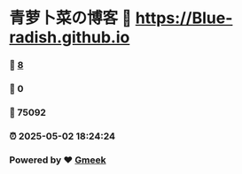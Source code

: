 # 青萝卜菜の博客 :link: https://Blue-radish.github.io 
### :page_facing_up: [8](https://Blue-radish.github.io/tag.html) 
### :speech_balloon: 0 
### :hibiscus: 75092 
### :alarm_clock: 2025-05-02 18:24:24 
### Powered by :heart: [Gmeek](https://github.com/Meekdai/Gmeek)
